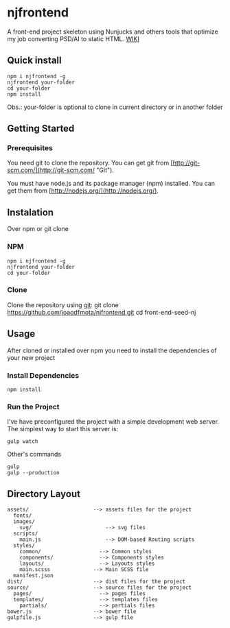 # njfrontend
A front-end project skeleton using Nunjucks and others tools that optimize my job converting PSD/AI to static HTML.
[WIKI](https://github.com/joaodfmota/njfrontend/wiki)

## Quick install
    npm i njfrontend -g
    njfrontend your-folder
    cd your-folder
    npm install

Obs.: your-folder is optional to clone in current directory or in another folder

## Getting Started

### Prerequisites
You need git to clone the repository. You can get git from [http://git-scm.com/](http://git-scm.com/ "Git").

You must have node.js and its package manager (npm) installed. You can get them from [http://nodejs.org/](http://nodejs.org/).

## Instalation
Over npm or git clone

### NPM
    npm i njfrontend -g
    njfrontend your-folder
    cd your-folder

### Clone
Clone the repository using [git](http://git-scm.com/ "Git"):
    git clone https://github.com/joaodfmota/njfrontend.git
    cd front-end-seed-nj

## Usage
After cloned or installed over npm you need to install the dependencies of your new project

### Install Dependencies
    npm install

### Run the Project
I've have preconfigured the project with a simple development web server. The simplest way to start this server is:

    gulp watch

Other's commands

    gulp
    gulp --production

## Directory Layout
    assets/                     --> assets files for the project
      fonts/                   
      images/
        svg/                        --> svg files
      scripts/
        main.js                     --> DOM-based Routing scripts
      styles/
        common/                   --> Common styles
        components/               --> Components styles
        layouts/                  --> Layouts styles
        main.scsss              --> Main SCSS file
      manifest.json             
    dist/                       --> dist files for the project
    source/                     --> source files for the project
      pages/                      --> pages files
      templates/                  --> templates files
        partials/                 --> partials files
    bower.js                    --> bower file
    gulpfile.js                 --> gulp file  